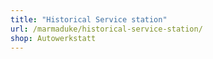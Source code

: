 ```yaml
---
title: "Historical Service station"
url: /marmaduke/historical-service-station/
shop: Autowerkstatt
---
```

